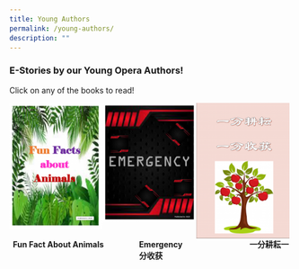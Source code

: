 ```yaml
---
title: Young Authors
permalink: /young-authors/
description: ""
---
```

<h3>E-Stories by our Young Opera Authors!</h3>
<p>Click on any of the books to read!</p>

<a href="https://www.flipsnack.com/operaestatepri/fun-facts-about-animals/full-view.html"><img style="width: 33%;" src="/images/ya9.png" align = "left" /></a>

<a href="https://www.flipsnack.com/operaestatepri/emergency/full-view.html"><img style="width: 33%;" src="/images/ya10.png" align = "left" /></a>
<a href="https://www.flipsnack.com/operaestatepri/-/full-view.html"><img style="width: 33%;" src="/images/ya11.png" align = "left" /></a>
<p style="text-align: center;"><strong>Fun Fact About Animals&nbsp;&nbsp; &nbsp;&nbsp; &nbsp;&nbsp; &nbsp;&nbsp; &nbsp;&nbsp; &nbsp;&nbsp; &nbsp;Emergency&nbsp; &nbsp;&nbsp; &nbsp;&nbsp; &nbsp;&nbsp; &nbsp;&nbsp; &nbsp;&nbsp; &nbsp;&nbsp; &nbsp;&nbsp; &nbsp;&nbsp; &nbsp;&nbsp; &nbsp;&nbsp; &nbsp;&nbsp; &nbsp;一分耕耘一分收获</strong></p>